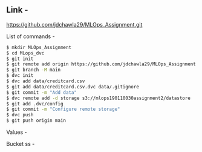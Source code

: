 ## Link - 
https://github.com/jdchawla29/MLOps_Assignment.git

List of commands -
```bash
$ mkdir MLOps_Assignment
$ cd MLops_dvc
$ git init
$ git remote add origin https://github.com/jdchawla29/MLOps_Assignment.git
$ git branch -M main
$ dvc init
$ dvc add data/creditcard.csv
$ git add data/creditcard.csv.dvc data/.gitignore
$ git commit -m "Add data"
$ dvc remote add -d storage s3://mlops190110030assignment2/datastore
$ git add .dvc/config
$ git commit -m "Configure remote storage"
$ dvc push
$ git push origin main
```

Values -

Bucket ss -
